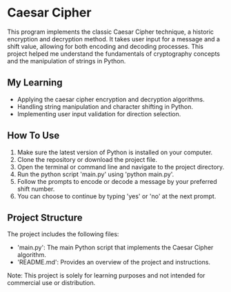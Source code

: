 # Caesar Cipher
This program implements the classic Caesar Cipher technique, a historic encryption and decryption method. It takes user input for a message and a shift value, allowing for both encoding and decoding processes. This project helped me understand the fundamentals of cryptography concepts and the manipulation of strings in Python. 

## My Learning
- Applying the caesar cipher encryption and decryption algorithms.
- Handling string manipulation and character shifting in Python. 
- Implementing user input validation for direction selection. 

## How To Use
1. Make sure the latest version of Python is installed on your computer.
2. Clone the repository or download the project file. 
3. Open the terminal or command line and navigate to the project directory.
4. Run the python script 'main.py' using 'python main.py'.
5. Follow the prompts to encode or decode a message by your preferred shift number. 
6. You can choose to continue by typing 'yes' or 'no' at the next prompt.
  
## Project Structure
The project includes the following files:
- 'main.py': The main Python script that implements the Caesar Cipher algorithm. 
- 'README.md': Provides an overview of the project and instructions.

Note: This project is solely for learning purposes and not intended for commercial use or distribution.